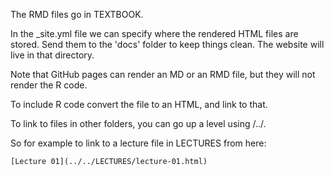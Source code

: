 The RMD files go in TEXTBOOK.

In the _site.yml file we can specify where the rendered HTML files are stored. Send them to the 'docs' folder to keep things clean. The website will live in that directory.

Note that GitHub pages can render an MD or an RMD file, but they will not render the R code.

To include R code convert the file to an HTML, and link to that.

To link to files in other folders, you can go up a level using /../.

So for example to link to a lecture file in LECTURES from here:

```
[Lecture 01](../../LECTURES/lecture-01.html)
```


